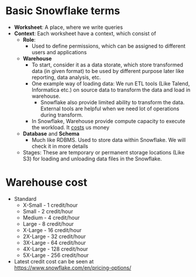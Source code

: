 # Basic Snowflake terms

- **Worksheet**: A place, where we write queries
- **Context**: Each worksheet have a context, which consist of 
  - **Role**:
    - Used to define permissions, which can be assigned to different users and applications
  - **Warehouse**
    - To start, consider it as a data storate, which store transformed data (in given format) to be used by different purpose later like reporting, data analysis, etc.
    - One example way of loading data: We run ETL tools (Like Talend, Informatica etc.) on source data to transform the data and load in warehouse.
      - Snowflake also provide limited ability to transform the data. External tools are helpful when we need lot of operations during transform.
    - In Snowflake, Warehouse provide compute capacity to execute the workload. It [costs](#warehouse-cost) us money
  - **Database** and **Schema**
    - Much like RDBMS. Used to store data within Snowflake. We will check it in more details
  - Stages: These are temporary or permanent storage locations (Like S3) for loading and unloading data files in the Snowflake.

# Warehouse cost

- Standard
  - X-Small - 1 credit/hour
  - Small - 2 credit/hour
  - Medium - 4 credit/hour
  - Large - 8 credit/hour
  - X-Large - 16 credit/hour
  - 2X-Large - 32 credit/hour
  - 3X-Large - 64 credit/hour
  - 4X-Large - 128 credit/hour
  - 5X-Large - 256 credit/hour
- Latest credit cost can be seen at https://www.snowflake.com/en/pricing-options/

